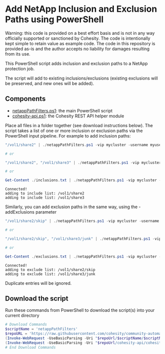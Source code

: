 # Add NetApp Inclusion and Exclusion Paths using PowerShell

Warning: this code is provided on a best effort basis and is not in any way officially supported or sanctioned by Cohesity. The code is intentionally kept simple to retain value as example code. The code in this repository is provided as-is and the author accepts no liability for damages resulting from its use.

This PowerShell script adds inclusion and exclusion paths to a NetApp protection job.

The script will add to existing inclusions/exclusions (existing exclusions will be preserved, and new ones will be added).

## Components

* [netappPathFilters.ps1](https://raw.githubusercontent.com/cohesity/community-automation-samples/main/powershell/netappPathFilters/netappPathFilters.ps1): the main PowerShell script
* [cohesity-api.ps1](https://raw.githubusercontent.com/cohesity/community-automation-samples/main/powershell/cohesity-api/cohesity-api.ps1): the Cohesity REST API helper module

Place all files in a folder together (see download instructions below). The script takes a list of one or more inclusion or exclusion paths via the PowerShell input pipeline. For example to add inclusion paths:

```powershell
"/vol1/share2" | ./netappPathFilters.ps1 -vip mycluster -username myusername -jobName NetAppJob -addInclusions

# or

"/vol1/share2", "/vol1/share3" | ./netappPathFilters.ps1 -vip mycluster -username myusername -jobName NetAppJob -addInclusions

# or

Get-Content ./inclusions.txt | ./netappPathFilters.ps1 -vip mycluster -username myusername -jobName NetAppJob -addInclusions
```

```text
Connected!
adding to include list: /vol1/share2
adding to include list: /vol1/share3
```

Similarly, you can add exclusion paths in the same way, using the -addExclusions parameter

```powershell
"/vol1/share2/skip" | ./netappPathFilters.ps1 -vip mycluster -username myusername -jobName NetAppJob -addExclusions

# or

"/vol1/share2/skip", "/vol1/share3/junk" | ./netappPathFilters.ps1 -vip mycluster -username myusername -jobName NetAppJob -addExclusions

# or

Get-Content ./exclusions.txt | ./netappPathFilters.ps1 -vip mycluster -username myusername -jobName NetAppJob -addExclusions
```

```text
Connected!
adding to exclude list: /vol1/share2/skip
adding to exclude list: /vol1/share3/junk
```

Duplicate entries will be ignored.

## Download the script

Run these commands from PowerShell to download the script(s) into your current directory

```powershell
# Download Commands
$scriptName = 'netappPathFilters'
$repoURL = 'https://raw.githubusercontent.com/cohesity/community-automation-samples/main/powershell'
(Invoke-WebRequest -UseBasicParsing -Uri "$repoUrl/$scriptName/$scriptName.ps1").content | Out-File "$scriptName.ps1"; (Get-Content "$scriptName.ps1") | Set-Content "$scriptName.ps1"
(Invoke-WebRequest -UseBasicParsing -Uri "$repoUrl/cohesity-api/cohesity-api.ps1").content | Out-File cohesity-api.ps1; (Get-Content cohesity-api.ps1) | Set-Content cohesity-api.ps1
# End Download Commands
```
